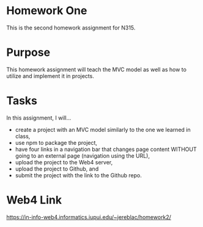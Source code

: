 # Homework One

This is the second homework assignment for N315.

# Purpose

This homework assignment will teach the MVC model as well as how to utilize and implement it in projects.

# Tasks

In this assignment, I will...

- create a project with an MVC model similarly to the one we learned in class,
- use npm to package the project,
- have four links in a navigation bar that changes page content WITHOUT going to an external page (navigation using the URL),
- upload the project to the Web4 server,
- upload the project to Github, and
- submit the project with the link to the Github repo.

# Web4 Link

https://in-info-web4.informatics.iupui.edu/~jereblac/homework2/
